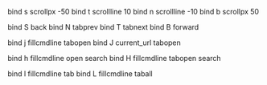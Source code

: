 bind s scrollpx -50
bind t scrollline 10
bind n scrollline -10
bind b scrollpx 50

bind S back
bind N tabprev
bind T tabnext
bind B forward

bind j fillcmdline tabopen
bind J current_url tabopen

bind h fillcmdline open search
bind H fillcmdline tabopen search

bind l fillcmdline tab
bind L fillcmdline taball
